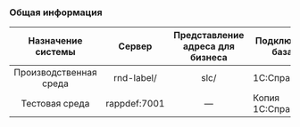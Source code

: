 

### Общая информация 


|   Назначение системы   	|    Сервер    	| Представление адреса для бизнеса 	| Подключённая база 1С 	| Сервер подключенной базы 1С 	|
|:----------------------:	|:------------:	|:--------------------------------:	|----------------------	|-----------------------------	|
| Производственная среда 	|  rnd-label/  	|               slc/               	| 1C:Справочники       	| reks\second sqlbase:refren  	|
|     Тестовая среда     	| rappdef:7001 	|                 —                	| Копия 1С:Справочники 	| Reks sqlbase:REFREN_READ    	|



